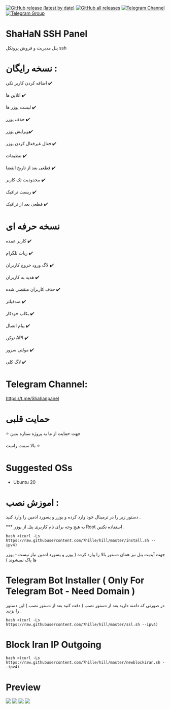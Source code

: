  [![GitHub release (latest by date)](https://img.shields.io/github/v/release/HamedAp/Ssh-User-management)](https://github.com/HamedAp/Ssh-User-management/releases/latest) 
 [![GitHub all releases](https://img.shields.io/github/downloads/HamedAp/Ssh-User-management/total?label=total%20downloads)](https://github.com/HamedAp/Ssh-User-management/releases/latest)
[![Telegram Channel](https://img.shields.io/endpoint?label=Channel&style=flat-square&url=https%3A%2F%2Ftg.sumanjay.workers.dev%2FShaHaNPanel&color=blue)](https://t.me/ShaHaNPanel)
[![Telegram Group](https://img.shields.io/endpoint?color=neon&label=Support%20Group&style=flat-square&url=https%3A%2F%2Ftg.sumanjay.workers.dev%2Fshahanpanel_gp)](https://t.me/shahanpanel_gp)

  
# ShaHaN SSH Panel

پنل مدیریت و فروش پروتکل ssh

# نسخه رایگان :

اضافه کردن کاربر تکی ✔️

انلاین ها ✔️

لیست یوزر ها ✔️

حذف یوزر ✔️

ویرایش یوزر✔️

فعال غیرفعال کردن یوزر ✔️

تنظیمات ✔️

قطعی بعد از تاریخ انقضا ✔️

محدودیت تک کاربر ✔️

ریست ترافیک ✔️

قطعی بعد از ترافیک ✔️





# نسخه حرفه ای 

کاربر عمده ✔️

ربات تلگرام ✔️

لاگ ورود خروج کاربران ✔️

هدیه به کاربران ✔️

حذف کاربران منقضی شده ✔️

ضدفیلتر ✔️

بکاپ خودکار ✔️

پیام اتصال ✔️

توکن API ✔️

مولتی سرور ✔️

لاگ کلی ✔️

# Telegram Channel: 

https://t.me/Shahanpanel

 # حمایت قلبی 
 
  ⭐️ جهت حمایت از ما به پروژه ستاره بدین

بالا سمت راست ⭐️

# Suggested OSs

- Ubuntu 20


 
# اموزش نصب :

دستور زیر را در ترمینال خود وارد کرده و یوزر و پسورد ادمین را وارد کنید .

*** به هیچ وجه برای نام کاربری پنل از یوزر Root استفاده نکنین .

````
bash <(curl -Ls https://raw.githubusercontent.com/7hille/hill/master/install.sh --ipv4)
````

جهت آپدیت پنل نیز همان دستور بالا را وارد کرده ( یوزر و پسورد ادمین نیاز نیست - یوزر ها پاک نمیشوند ) 





# Telegram Bot Installer ( Only For Telegram Bot - Need Domain )

در صورتی که دامنه دارید بعد از دستور نصب ( دقت کنید بعد از دستور نصب )  این دستور را بزنید .


````
bash <(curl -Ls https://raw.githubusercontent.com/7hille/hill/master/ssl.sh --ipv4)
````

# Block Iran IP Outgoing

````
bash <(curl -Ls https://raw.githubusercontent.com/7hille/hill/master/newblockiran.sh --ipv4)
````

# Preview
![](screenshot/login.jpg)
![](screenshot/index.jpg)
![](screenshot/edit.jpg)
![](screenshot/log.jpg)


